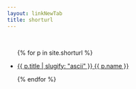 ```yaml
---
layout: linkNewTab
title: shorturl
---
```


<br>

<ul>
  {% for p in site.shorturl %}
    <li>
      <p><a href="https://aa.jwint.net/{{ p.title | slugify: "ascii" }}">{{ p.title | slugify: "ascii" }} {{ p.name }} </a></p>
    </li>
  {% endfor %}
</ul>
